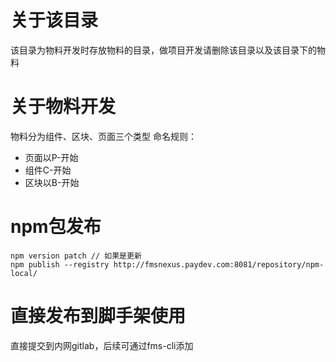 # 关于该目录
该目录为物料开发时存放物料的目录，做项目开发请删除该目录以及该目录下的物料

# 关于物料开发
物料分为组件、区块、页面三个类型 
命名规则： 
  * 页面以P-开始
  * 组件C-开始
  * 区块以B-开始

# npm包发布
``` shell
npm version patch // 如果是更新
npm publish --registry http://fmsnexus.paydev.com:8081/repository/npm-local/
```
# 直接发布到脚手架使用
直接提交到内网gitlab，后续可通过fms-cli添加